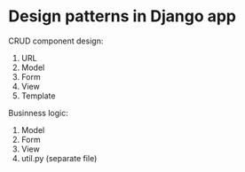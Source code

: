 # Design patterns in Django app

CRUD component design:

1. URL
2. Model
3. Form
4. View
5. Template

Businness logic:

1. Model
2. Form
3. View
4. util.py (separate file)